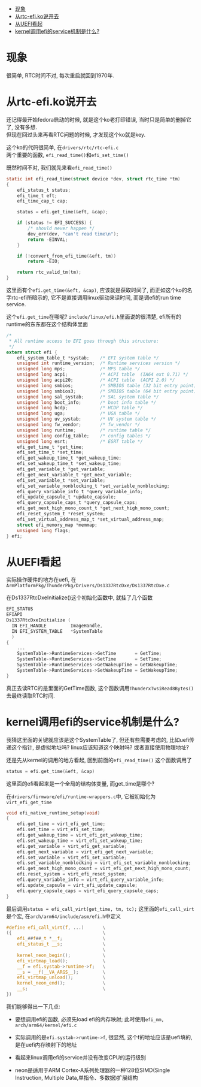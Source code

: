 - [现象](#现象)
- [从rtc-efi.ko说开去](#从rtc-efiko说开去)
- [从UEFI看起](#从uefi看起)
- [kernel调用efi的service机制是什么?](#kernel调用efi的service机制是什么)

# 现象
很简单, RTC时间不对, 每次重启就回到1970年.

# 从rtc-efi.ko说开去
还记得最开始fedora启动的时候, 就是这个ko老打印错误, 当时只是简单的删掉它了, 没有多想.  
但现在回过头来再看RTC问题的时候, 才发现这个ko就是key.

这个ko的代码很简单, 在`drivers/rtc/rtc-efi.c`  
两个重要的函数, `efi_read_time()`和`efi_set_time()`

既然时间不对, 我们就先来看`efi_read_time()`
```c
static int efi_read_time(struct device *dev, struct rtc_time *tm)
{
	efi_status_t status;
	efi_time_t eft;
	efi_time_cap_t cap;

	status = efi.get_time(&eft, &cap);

	if (status != EFI_SUCCESS) {
		/* should never happen */
		dev_err(dev, "can't read time\n");
		return -EINVAL;
	}

	if (!convert_from_efi_time(&eft, tm))
		return -EIO;

	return rtc_valid_tm(tm);
}
```

这里面有个`efi.get_time(&eft, &cap)`, 应该就是获取时间了, 而正如这个ko的名字rtc-efi所暗示的, 它不是直接调用linux驱动来读时间, 而是调efi的run time service.

这个`efi.get_time`在哪呢? `include/linux/efi.h`里面说的很清楚, efi所有的runtime的东东都在这个结构体里面
```c
/*
 * All runtime access to EFI goes through this structure:
 */
extern struct efi {
	efi_system_table_t *systab;    /* EFI system table */
	unsigned int runtime_version;  /* Runtime services version */
	unsigned long mps;             /* MPS table */
	unsigned long acpi;            /* ACPI table  (IA64 ext 0.71) */
	unsigned long acpi20;          /* ACPI table  (ACPI 2.0) */
	unsigned long smbios;          /* SMBIOS table (32 bit entry point) */
	unsigned long smbios3;         /* SMBIOS table (64 bit entry point) */
	unsigned long sal_systab;      /* SAL system table */
	unsigned long boot_info;       /* boot info table */
	unsigned long hcdp;            /* HCDP table */
	unsigned long uga;             /* UGA table */
	unsigned long uv_systab;       /* UV system table */
	unsigned long fw_vendor;       /* fw_vendor */
	unsigned long runtime;         /* runtime table */
	unsigned long config_table;    /* config tables */
	unsigned long esrt;            /* ESRT table */
	efi_get_time_t *get_time;
	efi_set_time_t *set_time;
	efi_get_wakeup_time_t *get_wakeup_time;
	efi_set_wakeup_time_t *set_wakeup_time;
	efi_get_variable_t *get_variable;
	efi_get_next_variable_t *get_next_variable;
	efi_set_variable_t *set_variable;
	efi_set_variable_nonblocking_t *set_variable_nonblocking;
	efi_query_variable_info_t *query_variable_info;
	efi_update_capsule_t *update_capsule;
	efi_query_capsule_caps_t *query_capsule_caps;
	efi_get_next_high_mono_count_t *get_next_high_mono_count;
	efi_reset_system_t *reset_system;
	efi_set_virtual_address_map_t *set_virtual_address_map;
	struct efi_memory_map *memmap;
	unsigned long flags;
} efi;
```

# 从UEFI看起
实际操作硬件的地方在uefi, 在`ArmPlatformPkg/ThunderPkg/Drivers/Ds1337RtcDxe/Ds1337RtcDxe.c`

在Ds1337RtcDxeInitialize()这个初始化函数中, 就挂了几个函数
```c
EFI_STATUS
EFIAPI
Ds1337RtcDxeInitialize (
  IN EFI_HANDLE         ImageHandle,
  IN EFI_SYSTEM_TABLE   *SystemTable
  )
{
    ...
    SystemTable->RuntimeServices->GetTime       = GetTime;
    SystemTable->RuntimeServices->SetTime       = SetTime;
    SystemTable->RuntimeServices->GetWakeupTime = GetWakeupTime;
    SystemTable->RuntimeServices->SetWakeupTime = SetWakeupTime;
}
```
真正去读RTC的是里面的GetTime函数, 这个函数调用`ThunderxTwsiRead8Bytes()`去最终读取RTC时间.

# kernel调用efi的service机制是什么?
我猜这里面的关键就应该是这个SystemTable了, 但还有些需要考虑的, 比如uefi传递这个指针, 是虚拟地址吗? linux应该知道这个映射吗? 或者直接使用物理地址? 

还是先从kernel的调用的地方看起, 回到前面的`efi_read_time()`
这个函数调用了
```c
status = efi.get_time(&eft, &cap)
```
这里面的efi看起来是一个全局的结构体变量, 而get_time是哪个?

在`drivers/firmware/efi/runtime-wrappers.c`中, 它被初始化为`virt_efi_get_time`
```c
void efi_native_runtime_setup(void)
{
	efi.get_time = virt_efi_get_time;
	efi.set_time = virt_efi_set_time;
	efi.get_wakeup_time = virt_efi_get_wakeup_time;
	efi.set_wakeup_time = virt_efi_set_wakeup_time;
	efi.get_variable = virt_efi_get_variable;
	efi.get_next_variable = virt_efi_get_next_variable;
	efi.set_variable = virt_efi_set_variable;
	efi.set_variable_nonblocking = virt_efi_set_variable_nonblocking;
	efi.get_next_high_mono_count = virt_efi_get_next_high_mono_count;
	efi.reset_system = virt_efi_reset_system;
	efi.query_variable_info = virt_efi_query_variable_info;
	efi.update_capsule = virt_efi_update_capsule;
	efi.query_capsule_caps = virt_efi_query_capsule_caps;
}
```
最后调用`status = efi_call_virt(get_time, tm, tc);`
这里面的`efi_call_virt`是个宏, 在`arch/arm64/include/asm/efi.h`中定义
```c
#define efi_call_virt(f, ...)       \
({                                  \
    efi_##f##_t *__f;               \
    efi_status_t __s;               \
                                    \
    kernel_neon_begin();            \
    efi_virtmap_load();             \
    __f = efi.systab->runtime->f;   \
    __s = __f(__VA_ARGS__);         \
    efi_virtmap_unload();           \
    kernel_neon_end();              \
    __s;                            \
})
```
我们能够得出一下几点:

* 要想调用efi的函数, 必须先load efi的内存映射; 此时使用`efi_mm, arch/arm64/kernel/efi.c`

* 实际调用的是`efi.systab->runtime->f`, 很显然, 这个f的地址应该是uefi填的, 是在uefi内存映射下的地址

* 看起来linux调用efi的service并没有改变CPU的运行级别

* neon是适用于ARM Cortex-A系列处理器的一种128位SIMD(Single Instruction, Multiple Data,单指令、多数据)扩展结构
